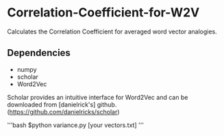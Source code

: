 # Correlation-Coefficient-for-W2V
Calculates the Correlation Coefficient for averaged word vector analogies. 

## Dependencies
* numpy
* scholar 
* Word2Vec

Scholar provides an intuitive interface for Word2Vec and can be downloaded from [danielrick's] github. (https://github.com/danielricks/scholar)





'''bash
$python variance.py [your vectors.txt]
'''



